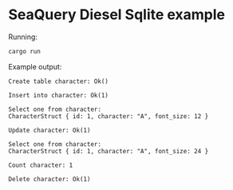 # SeaQuery Diesel Sqlite example

Running:

```sh
cargo run
```

Example output:

```
Create table character: Ok()

Insert into character: Ok(1)

Select one from character:
CharacterStruct { id: 1, character: "A", font_size: 12 }

Update character: Ok(1)

Select one from character:
CharacterStruct { id: 1, character: "A", font_size: 24 }

Count character: 1

Delete character: Ok(1)
```

